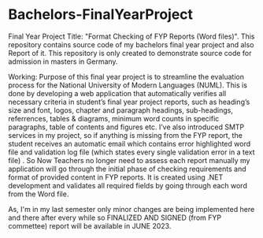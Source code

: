 # Bachelors-FinalYearProject
Final Year Project Title: "Format Checking of FYP Reports (Word files)". 
This repository contains source code of my bachelors final year project and also Report of it. 
This repository is only created to demonstrate source code for admission in masters in Germany.

Working:
Purpose of this final year project is to streamline the evaluation process for the National University of Modern Languages (NUML). 
This is done by developing a web application that automatically verifies all necessary criteria in student’s final year project reports, such as heading’s size and font, logos, chapter and paragraph headings, sub-headings, referrences, tables & diagrams, minimum word counts in specific paragraphs, table of contents and figures etc. 
I’ve also introduced SMTP services in my project, so if anything is missing from the FYP report, the student receives an automatic email which contains error highlighted word file and validation log file (which states every single validation error in a text file) . 
So Now Teachers no longer need to assess each report manually my application will go through the initial phase of checking requirements and format of provided content in FYP reports. It is created using .NET development and validates all required fields by going through each word from the Word file.

As, I'm in my last semester only minor changes are being implemented here and there after every while so FINALIZED AND SIGNED (from FYP commettee) report will be available in JUNE 2023.
